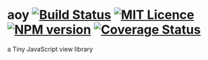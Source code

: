 # aoy [![Build Status](https://travis-ci.org/aooy/aoy.svg?branch=master)](https://travis-ci.org/aooy/aoy) [![MIT Licence](https://badges.frapsoft.com/os/mit/mit.svg?v=103)](https://opensource.org/licenses/mit-license.php) [![NPM version](https://badge.fury.io/js/badge-list.svg)](http://badge.fury.io/js/badge-list) [![Coverage Status](https://coveralls.io/repos/github/aooy/aoy/badge.svg?branch=master)](https://coveralls.io/github/aooy/aoy?branch=master)
a Tiny JavaScript view library
